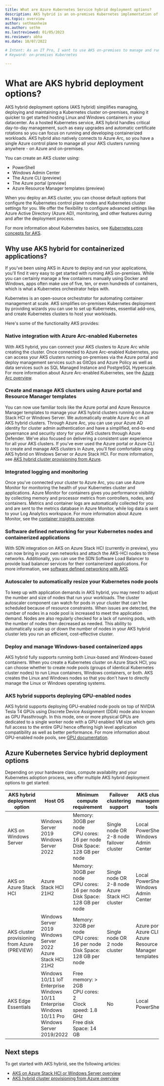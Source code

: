 ```yaml
---
title: What are Azure Kubernetes Service hybrid deployment options?
description: AKS hybrid is an on-premises Kubernetes implementation of Azure Kubernetes Service (AKS), which automates running containerized applications at scale.
ms.topic: overview
author: sethmanheim
ms.author: sethm 
ms.lastreviewed: 01/05/2023
ms.reviewer: abha
ms.date: 10/07/2022

# Intent: As an IT Pro, I want to use AKS on-premises to manage and run containerized workloads.
# Keyword: on-premises Kubernetes

---
```

# What are AKS hybrid deployment options?

AKS hybrid deployment options (AKS hybrid) simplifies managing, deploying and maintaining a Kubernetes cluster on-premises, making it quicker to get started hosting Linux and Windows containers in your datacenter. As a hosted Kubernetes service, AKS hybrid handles critical day-to-day management, such as easy upgrades and automatic certificate rotations so you can focus on running and developing containerized workloads. AKS hybrid also natively connects to Azure Arc, so you have a single Azure control plane to manage all your AKS clusters running anywhere - on Azure and on-premises.

You can create an AKS cluster using:

- PowerShell
- Windows Admin Center
- The Azure CLI (preview)
- The Azure portal (preview)
- Azure Resource Manager templates (preview)

When you deploy an AKS cluster, you can choose default options that configure the Kubernetes control plane nodes and Kubernetes cluster settings for you. We offer the flexibility to configure advanced settings like Azure Active Directory (Azure AD), monitoring, and other features during and after the deployment process.

For more information about Kubernetes basics, see [Kubernetes core concepts for AKS](kubernetes-concepts.md).

## Why use AKS hybrid for containerized applications?

If you've been using AKS in Azure to deploy and run your applications, you'll find it very easy to get started with running AKS on-premises. While you can certainly manage a few containers manually using Docker and Windows, apps often make use of five, ten, or even hundreds of containers, which is what a Kubernetes orchestrator helps with.

Kubernetes is an open-source orchestrator for automating container management at scale. AKS simplifies on-premises Kubernetes deployment by providing wizards you can use to set up Kubernetes, essential add-ons, and create Kubernetes clusters to host your workloads.

Here's some of the functionality AKS provides:

### Native integration with Azure Arc-enabled Kubernetes

With AKS hybrid, you can connect your AKS clusters to Azure Arc while creating the cluster. Once connected to Azure Arc-enabled Kubernetes, you can access your AKS clusters running on-premises via the Azure portal and deploy management services such as GitOps and Azure Policy as well as data services such as SQL Managed Instance and PostgreSQL Hyperscale. For more information about Azure Arc-enabled Kubernetes, see the [Azure Arc overview](/azure/azure-arc/kubernetes/overview).

### Create and manage AKS clusters using Azure portal and Resource Manager templates

You can now use familiar tools like the Azure portal and Azure Resource Manager templates to manage your AKS hybrid clusters running on Azure Stack HCI or Windows Server. We automatically enable Azure Arc on all AKS hybrid clusters. Through Azure Arc, you can use your Azure AD identity for cluster admin authentication and have a simplified, end-to-end governance and security story for your AKS clusters through Azure Defender. We've also focused on delivering a consistent user experience for all your AKS clusters. If you’ve ever used the Azure portal or Azure CLI to create and manage AKS clusters in Azure, you’ll feel comfortable using AKS hybrid on Windows Server or Azure Stack HCI. For more information, see [AKS hybrid cluster provisioning from Azure](aks-hybrid-preview-overview.md).

### Integrated logging and monitoring

Once you've connected your cluster to Azure Arc, you can use Azure Monitor for monitoring the health of your Kubernetes cluster and applications. Azure Monitor for containers gives you performance visibility by collecting memory and processor metrics from controllers, nodes, and containers. Metrics and container logs are automatically collected for you and are sent to the metrics database in Azure Monitor, while log data is sent to your Log Analytics workspace. For more information about Azure Monitor, see the [container insights overview](/azure/azure-monitor/containers/container-insights-overview).

### Software defined networking for your Kubernetes nodes and containerized applications

With SDN integration on AKS on Azure Stack HCI (currently in preview), you can now bring in your own networks and attach the AKS-HCI nodes to these networks. Additionally, you can use the SDN Software Load Balancer to provide load balancer services for their containerized applications. For more information, see [software defined networking with AKS](software-defined-networking.md).

### Autoscaler to automatically resize your Kubernetes node pools

To keep up with application demands in AKS hybrid, you may need to adjust the number and size of nodes that run your workloads. The cluster autoscaler component can watch for pods in your cluster that can't be scheduled because of resource constraints. When issues are detected, the number of nodes in a node pool is increased to meet the application demand. Nodes are also regularly checked for a lack of running pods, with the number of nodes then decreased as needed. This ability to automatically scale up or down the number of nodes in your AKS hybrid cluster lets you run an efficient, cost-effective cluster.

### Deploy and manage Windows-based containerized apps

AKS hybrid fully supports running both Linux-based and Windows-based containers. When you create a Kubernetes cluster on Azure Stack HCI, you can choose whether to create node pools (groups of identical Kubernetes cluster nodes) to run Linux containers, Windows containers, or both. AKS creates the Linux and Windows nodes so that you don't have to directly manage the Linux or Windows operating systems.

### AKS hybrid supports deploying GPU-enabled nodes

AKS hybrid supports deploying GPU-enabled node pools on top of NVIDIA Tesla T4 GPUs using Discrete Device Assignment (DDA) mode also known as GPU Passthrough. In this mode, one or more physical GPUs are dedicated to a single worker node with a GPU enabled VM size which gets full access to the entire GPU hence offering high level application compatibility as well as better performance. For more information about GPU-enabled node pools, see [GPU documentation](https://github.com/Azure/aks-hybrid/blob/main/preview/GPU/gpu-preview.md).

## Azure Kubernetes Service hybrid deployment options

Depending on your hardware class, compute availability and your Kubernetes adoption process, we offer multiple AKS hybrid deployment options to get started:

AKS hybrid deployment option | Host OS | Minimum compute requirement | Failover clustering support | AKS cluster management tools | Azure Arc integration | 
|-------|-------------------|-----------|----------|---------|---------|
AKS on Windows Server | Windows Server 2019 </br> Windows Server 2022 </br>  | Memory: 30GB per node </br> CPU cores: 16 per node </br> Disk Space: 128 GB per node | Single node OR </br> 2-8 node failover cluster | Local PowerShell </br> Windows Admin Center | Manual Azure Arc integration | 
AKS on Azure Stack HCI | Azure Stack HCI 21H2 | Memory: 30GB per node </br> CPU cores: 16 per node </br> Disk Space: 128 GB per node | Single node OR </br> 2-8 node Azure Stack HCI cluster | Local PowerShell  </br> Windows Admin Center | Manual Azure Arc integration | 
AKS cluster provisioning from Azure (PREVIEW) | Windows Server 2019 </br> Windows Server 2022 </br> Azure Stack HCI 21H2 | Memory: 32GB per node </br> CPU cores: 16 per node </br> Disk Space: 128 GB per node | Single node OR </br> 2 node cluster | Azure portal  </br> Azure CLI </br> Azure Resource Manager templates | Automatic Azure Arc integration | 
AKS Edge Essentials | Windows 10/11 IoT Enterprise </br> Windows 10/11 Enterprise </br> Windows 10/11 Pro </br> Windows Server 2019/2022 | Free memory: > 2GB </br> CPU cores: 2 </br> Clock speed: 1.8 GHz </br> Free disk Space: 14 GB | No | Local PowerShell | Manual Azure Arc integration |

## Next steps

To get started with AKS hybrid, see the following articles:

- [AKS on Azure Stack HCI or Windows Server overview](overview.md)
- [AKS hybrid cluster provisioning from Azure overview](aks-hybrid-preview-overview.md)
